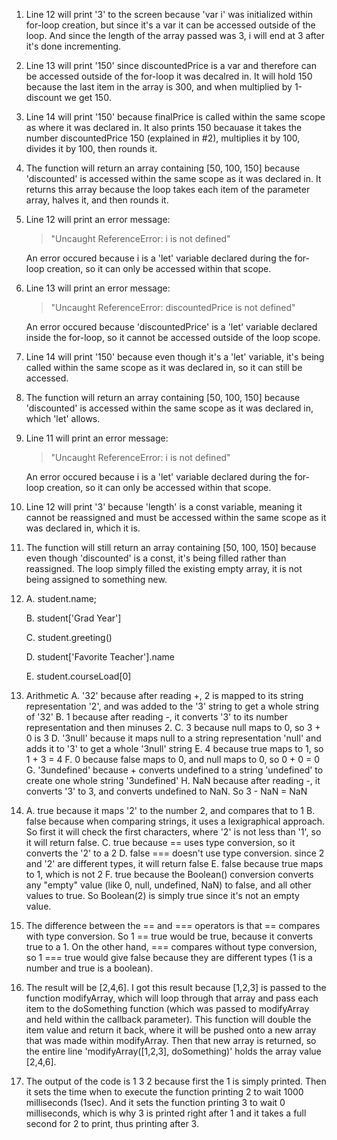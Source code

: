1. Line 12 will print '3' to the screen because 'var i' was initialized within for-loop creation, but since it's a var it can be accessed outside
   of the loop. And since the length of the array passed was 3, i will end at 3 after it's done incrementing.
2. Line 13 will print '150' since discountedPrice is a var and therefore can be accessed outside of the for-loop it was decalred in. It will hold 150 because the last item in the array is 300, and when multiplied by 1-discount we get 150.
3. Line 14 will print '150' because finalPrice is called within the same scope as where it was declared in. It also prints 150 becauase it takes the number discountedPrice 150 (explained in #2), multiplies it by 100, divides it by 100, then rounds it.
4. The function will return an array containing [50, 100, 150] because 'discounted' is accessed within the same scope as it was declared in. It returns this array because the loop takes each item of the parameter array, halves it, and then rounds it.
5. Line 12 will print an error message:
   > "Uncaught ReferenceError: i is not defined"

   An error occured because i is a 'let' variable declared during the for-loop creation, so it can only be accessed within that scope.
6. Line 13 will print an error message:
   > "Uncaught ReferenceError: discountedPrice is not defined"

    An error occured because 'discountedPrice' is a 'let' variable declared inside the for-loop, so it cannot be accessed outside of the loop scope.
7. Line 14 will print '150' because even though it's a 'let' variable, it's being called within the same scope as it was declared in, so it can still be accessed.
8. The function will return an array containing [50, 100, 150] because 'discounted' is accessed within the same scope as it was declared in, which 'let' allows.
9. Line 11 will print an error message:
   > "Uncaught ReferenceError: i is not defined"

   An error occured because i is a 'let' variable declared during the for-loop creation, so it can only be accessed within that scope.
10. Line 12 will print '3' because 'length' is a const variable, meaning it cannot be reassigned and must be accessed within the same scope as it was declared in, which it is.
11. The function will still return an array containing [50, 100, 150] because even though 'discounted' is a const, it's being filled rather than reassigned. The loop simply filled the existing empty array, it is not being assigned to something new.
12. A. student.name;
    
    B. student['Grad Year']

    C. student.greeting()

    D. student['Favorite Teacher'].name

    E. student.courseLoad[0]
13. Arithmetic
    A. '32' because after reading +, 2 is mapped to its string representation '2', and was added to the '3' string to get a whole string of '32'
    B. 1 because after reading -, it converts '3' to its number representation and then minuses 2.
    C. 3 because null maps to 0, so 3 + 0 is 3
    D. '3null' because it maps null to a string representation 'null' and adds it to '3' to get a whole '3null' string
    E. 4 because true maps to 1, so 1 + 3 = 4
    F. 0 because false maps to 0, and null maps to 0, so 0 + 0 = 0
    G. '3undefined' because + converts undefined to a string 'undefined' to create one whole string '3undefined'
    H. NaN because after reading -, it converts '3' to 3, and converts undefined to NaN. So 3 - NaN = NaN

14. A. true because it maps '2' to the number 2, and compares that to 1
    B. false because when comparing strings, it uses a lexigraphical approach. So first it will check the first characters, where '2' is not less than '1', so it will return false.
    C. true because == uses type conversion, so it converts the '2' to a 2
    D. false === doesn't use type conversion. since 2 and '2' are different types, it will return false
    E. false because true maps to 1, which is not 2
    F. true because the Boolean() conversion converts any "empty" value (like 0, null, undefined, NaN) to false, and all other values to true. So Boolean(2) is simply true since it's not an empty value.

15. The difference between the == and === operators is that == compares with type conversion. So 1 == true would be true, because it converts true to a 1. On the other hand, === compares without type conversion, so 1 === true would give false because they are different types (1 is a number and true is a boolean).

17. The result will be [2,4,6]. I got this result because [1,2,3] is passed to the function modifyArray, which will loop through that array and pass each item to the doSomething function (which was passed to modifyArray and held within the callback parameter). This function will double the item value and return it back, where it will be pushed onto a new array that was made within modifyArray. Then that new array is returned, so the entire line 'modifyArray([1,2,3], doSomething)' holds the array value [2,4,6].

19. The output of the code is 1 3 2 because first the 1 is simply printed. Then it sets the time when to execute the function printing 2 to wait 1000 milliseconds (1sec). And it sets the function printing 3 to wait 0 milliseconds, which is why 3 is printed right after 1 and it takes a full second for 2 to print, thus printing after 3.


